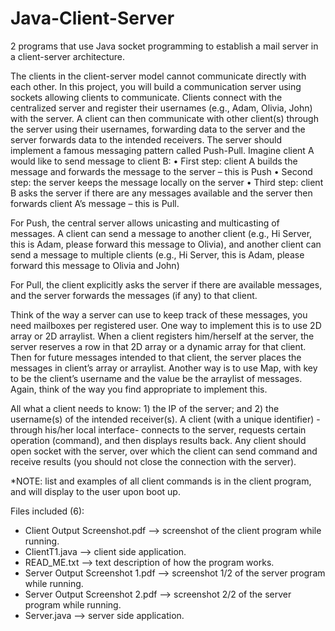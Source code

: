 # Java-Client-Server
2 programs that use Java socket programming to establish a mail server in a client-server architecture.

The clients in the client-server model cannot communicate directly with each other. In this project, you will build a communication server using sockets allowing clients to communicate. Clients connect with the centralized server and register their usernames (e.g., Adam, Olivia, John) with the server. A client can then communicate with other client(s) through the server using their usernames, forwarding data to the server and the server forwards data to the intended receivers. The server should implement a famous messaging pattern called Push-Pull. Imagine client A would like to send message to client B:
  • First step: client A builds the message and forwards the message to the server – this is Push
  • Second step: the server keeps the message locally on the server
  • Third step: client B asks the server if there are any messages available and the server then forwards client A’s message – this is Pull.
  
For Push, the central server allows unicasting and multicasting of messages. A client can send a message to another client (e.g., Hi Server, this is Adam, please forward this message to Olivia), and another client can send a message to multiple clients (e.g., Hi Server, this is Adam, please forward this message to Olivia and John)

For Pull, the client explicitly asks the server if there are available messages, and the server forwards the messages (if
any) to that client.

Think of the way a server can use to keep track of these messages, you need mailboxes per registered user. One way to implement this is to use 2D array or 2D arraylist. When a client registers him/herself at the server, the server reserves a row in that 2D array or a dynamic array for that client. Then for future messages intended to that client, the server places the messages in client’s array or arraylist. Another way is to use Map, with key to be the client’s username and the value be the arraylist of messages. Again, think of the way you find appropriate to implement this. 

All what a client needs to know: 1) the IP of the server; and 2) the username(s) of the intended receiver(s). A client (with a unique identifier) -through his/her local interface- connects to the server, requests certain operation (command), and then displays results back. Any client should open socket with the server, over which the client can
send command and receive results (you should not close the connection with the server).

*NOTE: list and examples of all client commands is in the client program, and will display to the user upon boot up.


Files included (6):
- Client Output Screenshot.pdf --> screenshot of the client program while running.
- ClientT1.java --> client side application.
- READ_ME.txt --> text description of how the program works.
- Server Output Screenshot 1.pdf --> screenshot 1/2 of the server program while running.
- Server Output Screenshot 2.pdf --> screenshot 2/2 of the server program while running.
- Server.java --> server side application.
